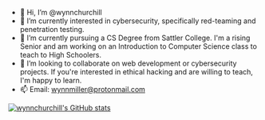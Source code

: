 - 👋 Hi, I’m @wynnchurchill
- 👀 I’m currently interested in cybersecurity, specifically red-teaming and penetration testing. 
- 🌱 I’m currently pursuing a CS Degree from Sattler College. I'm a rising Senior and am working on an Introduction to Computer Science class to teach to High Schoolers.
- 💞️ I’m looking to collaborate on web development or cybersecurity projects. If you're interested in ethical hacking and are willing to teach, I'm happy to learn.
- 📫 Email: wynnmiller@protonmail.com

[![wynnchurchill's GitHub stats](https://github-readme-stats.vercel.app/api?username=wynnchurchill)](https://github.com/wynnchurchill/github-readme-stats)

<!---
wynnchurchill/wynnchurchill is a ✨ special ✨ repository because its `README.md` (this file) appears on your GitHub profile.
You can click the Preview link to take a look at your changes.
--->
